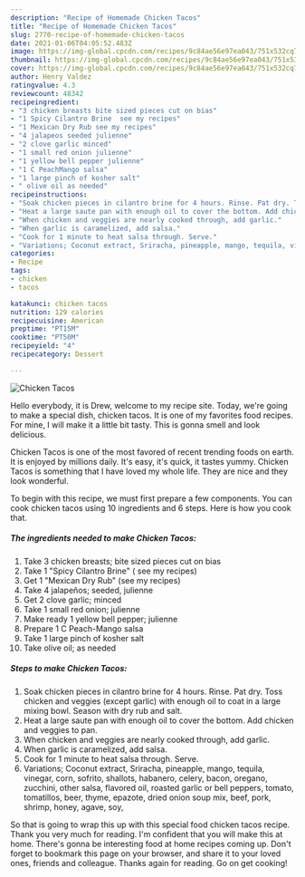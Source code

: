 ```yaml
---
description: "Recipe of Homemade Chicken Tacos"
title: "Recipe of Homemade Chicken Tacos"
slug: 2770-recipe-of-homemade-chicken-tacos
date: 2021-01-06T04:05:52.483Z
image: https://img-global.cpcdn.com/recipes/9c84ae56e97ea043/751x532cq70/chicken-tacos-recipe-main-photo.jpg
thumbnail: https://img-global.cpcdn.com/recipes/9c84ae56e97ea043/751x532cq70/chicken-tacos-recipe-main-photo.jpg
cover: https://img-global.cpcdn.com/recipes/9c84ae56e97ea043/751x532cq70/chicken-tacos-recipe-main-photo.jpg
author: Henry Valdez
ratingvalue: 4.3
reviewcount: 48342
recipeingredient:
- "3 chicken breasts bite sized pieces cut on bias"
- "1 Spicy Cilantro Brine  see my recipes"
- "1 Mexican Dry Rub see my recipes"
- "4 jalapeos seeded julienne"
- "2 clove garlic minced"
- "1 small red onion julienne"
- "1 yellow bell pepper julienne"
- "1 C PeachMango salsa"
- "1 large pinch of kosher salt"
- " olive oil as needed"
recipeinstructions:
- "Soak chicken pieces in cilantro brine for 4 hours. Rinse. Pat dry. Toss chicken and veggies (except garlic) with enough oil to coat in a large mixing bowl. Season with dry rub and salt."
- "Heat a large saute pan with enough oil to cover the bottom. Add chicken and veggies to pan."
- "When chicken and veggies are nearly cooked through, add garlic."
- "When garlic is caramelized, add salsa."
- "Cook for 1 minute to heat salsa through. Serve."
- "Variations; Coconut extract, Sriracha, pineapple, mango, tequila, vinegar, corn, sofrito, shallots, habanero, celery, bacon, oregano, zucchini, other salsa, flavored oil, roasted garlic or bell peppers, tomato, tomatillos, beer, thyme, epazote, dried onion soup mix, beef, pork, shrimp, honey, agave, soy,"
categories:
- Recipe
tags:
- chicken
- tacos

katakunci: chicken tacos 
nutrition: 129 calories
recipecuisine: American
preptime: "PT15M"
cooktime: "PT50M"
recipeyield: "4"
recipecategory: Dessert

---
```



![Chicken Tacos](https://img-global.cpcdn.com/recipes/9c84ae56e97ea043/751x532cq70/chicken-tacos-recipe-main-photo.jpg)

Hello everybody, it is Drew, welcome to my recipe site. Today, we're going to make a special dish, chicken tacos. It is one of my favorites food recipes. For mine, I will make it a little bit tasty. This is gonna smell and look delicious.

Chicken Tacos is one of the most favored of recent trending foods on earth. It is enjoyed by millions daily. It's easy, it's quick, it tastes yummy. Chicken Tacos is something that I have loved my whole life. They are nice and they look wonderful.




To begin with this recipe, we must first prepare a few components. You can cook chicken tacos using 10 ingredients and 6 steps. Here is how you cook that.

<!--inarticleads1-->

##### The ingredients needed to make Chicken Tacos:

1. Take 3 chicken breasts; bite sized pieces cut on bias
1. Take 1 &#34;Spicy Cilantro Brine&#34; ( see my recipes)
1. Get 1 &#34;Mexican Dry Rub&#34; (see my recipes)
1. Take 4 jalapeños; seeded, julienne
1. Get 2 clove garlic; minced
1. Take 1 small red onion; julienne
1. Make ready 1 yellow bell pepper; julienne
1. Prepare 1 C Peach-Mango salsa
1. Take 1 large pinch of kosher salt
1. Take  olive oil; as needed




<!--inarticleads2-->

##### Steps to make Chicken Tacos:

1. Soak chicken pieces in cilantro brine for 4 hours. Rinse. Pat dry. Toss chicken and veggies (except garlic) with enough oil to coat in a large mixing bowl. Season with dry rub and salt.
1. Heat a large saute pan with enough oil to cover the bottom. Add chicken and veggies to pan.
1. When chicken and veggies are nearly cooked through, add garlic.
1. When garlic is caramelized, add salsa.
1. Cook for 1 minute to heat salsa through. Serve.
1. Variations; Coconut extract, Sriracha, pineapple, mango, tequila, vinegar, corn, sofrito, shallots, habanero, celery, bacon, oregano, zucchini, other salsa, flavored oil, roasted garlic or bell peppers, tomato, tomatillos, beer, thyme, epazote, dried onion soup mix, beef, pork, shrimp, honey, agave, soy,




So that is going to wrap this up with this special food chicken tacos recipe. Thank you very much for reading. I'm confident that you will make this at home. There's gonna be interesting food at home recipes coming up. Don't forget to bookmark this page on your browser, and share it to your loved ones, friends and colleague. Thanks again for reading. Go on get cooking!
